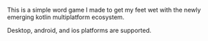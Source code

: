 This is a simple word game I made to get my feet wet with the newly emerging kotlin multiplatform ecosystem.

Desktop, android, and ios platforms are supported.